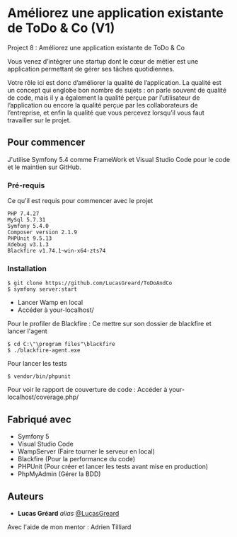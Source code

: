 # Améliorez une application existante de ToDo & Co (V1)

Project 8 : Améliorez une application existante de ToDo & Co

Vous venez d’intégrer une startup dont le cœur de métier est une application permettant de gérer ses tâches quotidiennes.

Votre rôle ici est donc d’améliorer la qualité de l’application. La qualité est un concept qui englobe bon nombre de sujets : on parle souvent de qualité de code, mais il y a également la qualité perçue par l’utilisateur de l’application ou encore la qualité perçue par les collaborateurs de l’entreprise, et enfin la qualité que vous percevez lorsqu’il vous faut travailler sur le projet.

## Pour commencer

J'utilise Symfony 5.4 comme FrameWork et Visual Studio Code pour le code et le maintien sur GitHub.

### Pré-requis

Ce qu'il est requis pour commencer avec le projet

```
PHP 7.4.27
MySql 5.7.31
Symfony 5.4.0
Composer version 2.1.9
PHPUnit 9.5.13
Xdebug v3.1.3
Blackfire v1.74.1~win-x64-zts74
```

### Installation

```
$ git clone https://github.com/LucasGreard/ToDoAndCo
$ symfony server:start
```

- Lancer Wamp en local
- Accéder à your-localhost/

Pour le profiler de Blackfire :
Ce mettre sur son dossier de blackfire et lancer l'agent

```
$ cd C:\"\program files"\blackfire
$ ./blackfire-agent.exe
```

Pour lancer les tests

```
$ vendor/bin/phpunit
```

Pour voir le rapport de couverture de code :
Accéder à your-localhost/coverage.php/

## Fabriqué avec

- Symfony 5
- Visual Studio Code
- WampServer (Faire tourner le serveur en local)
- Blackfire (Pour la performance du code)
- PHPUnit (Pour créer et lancer les tests avant mise en production)
- PhpMyAdmin (Gérer la BDD)

## Auteurs

- **Lucas Gréard** _alias_ [@LucasGreard](https://github.com/LucasGreard/)

Avec l'aide de mon mentor : Adrien Tilliard
